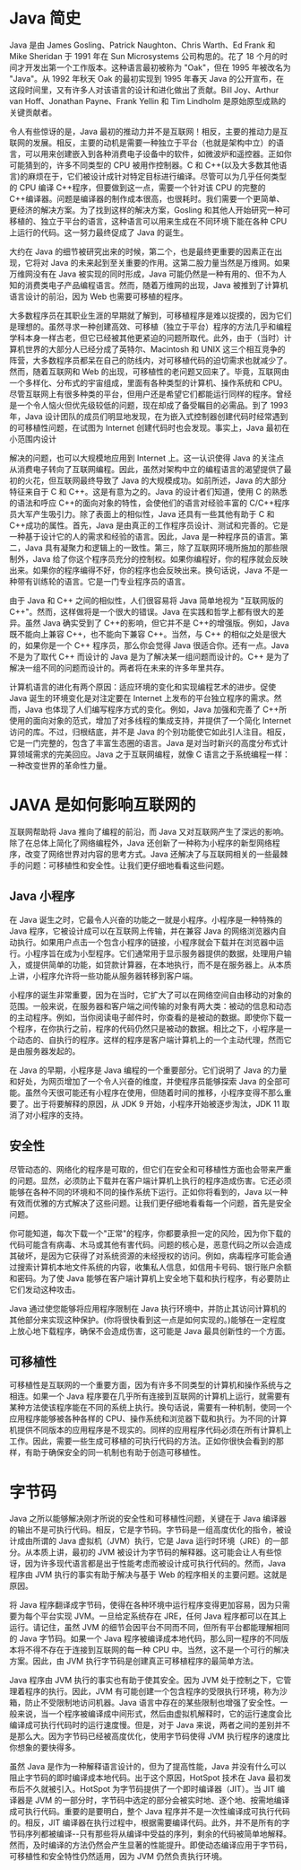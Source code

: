 # Java 简史

Java 是由 James Gosling、Patrick Naughton、Chris Warth、Ed Frank 和 Mike Sheridan 于 1991 年在 Sun Microsystems 公司构思的。花了 18 个月的时间才开发出第一个工作版本。这种语言最初被称为 "Oak"，但在 1995 年被改名为 "Java"。从 1992 年秋天 Oak 的最初实现到 1995 年春天 Java 的公开宣布，在这段时间里，又有许多人对该语言的设计和进化做出了贡献。Bill Joy、Arthur van Hoff、Jonathan Payne、Frank Yellin 和 Tim Lindholm 是原始原型成熟的关键贡献者。

令人有些惊讶的是，Java 最初的推动力并不是互联网！相反，主要的推动力是互联网的发展。相反，主要的动机是需要一种独立于平台（也就是架构中立）的语言，可以用来创建嵌入到各种消费电子设备中的软件，如微波炉和遥控器。正如你可能猜到的，许多不同类型的 CPU 被用作控制器。C 和 C++(以及大多数其他语言)的麻烦在于，它们被设计成针对特定目标进行编译。尽管可以为几乎任何类型的 CPU 编译 C++程序，但要做到这一点，需要一个针对该 CPU 的完整的 C++编译器。问题是编译器的制作成本很高，也很耗时。我们需要一个更简单、更经济的解决方案。为了找到这样的解决方案，Gosling 和其他人开始研究一种可移植的、独立于平台的语言，这种语言可以用来生成在不同环境下能在各种 CPU 上运行的代码。这一努力最终促成了 Java 的诞生。

大约在 Java 的细节被研究出来的时候，第二个，也是最终更重要的因素正在出现，它将对 Java 的未来起到至关重要的作用。这第二股力量当然是万维网。如果万维网没有在 Java 被实现的同时形成，Java 可能仍然是一种有用的、但不为人知的消费类电子产品编程语言。然而，随着万维网的出现，Java 被推到了计算机语言设计的前沿，因为 Web 也需要可移植的程序。

大多数程序员在其职业生涯的早期就了解到，可移植程序是难以捉摸的，因为它们是理想的。虽然寻求一种创建高效、可移植（独立于平台）程序的方法几乎和编程学科本身一样古老，但它已经被其他更紧迫的问题所取代。此外，由于（当时）计算机世界的大部分人已经分成了英特尔、Macintosh 和 UNIX 这三个相互竞争的阵营，大多数程序员都呆在自己的防线内，对可移植代码的迫切需求也就减少了。然而，随着互联网和 Web 的出现，可移植性的老问题又回来了。毕竟，互联网由一个多样化、分布式的宇宙组成，里面有各种类型的计算机、操作系统和 CPU。尽管互联网上有很多种类的平台，但用户还是希望它们都能运行同样的程序。曾经是一个令人恼火但优先级较低的问题，现在却成了备受瞩目的必需品。到了 1993 年，Java 设计团队的成员们明显地发现，在为嵌入式控制器创建代码时经常遇到的可移植性问题，在试图为 Internet 创建代码时也会发现。事实上，Java 最初在小范围内设计

解决的问题，也可以大规模地应用到 Internet 上。这一认识使得 Java 的关注点从消费电子转向了互联网编程。因此，虽然对架构中立的编程语言的渴望提供了最初的火花，但互联网最终导致了 Java 的大规模成功。如前所述，Java 的大部分特征来自于 C 和 C++。这是有意为之的。Java 的设计者们知道，使用 C 的熟悉的语法和呼应 C++的面向对象的特性，会使他们的语言对经验丰富的 C/C++程序员大军产生吸引力。除了表面上的相似性，Java 还具有一些其他有助于 C 和 C++成功的属性。首先，Java 是由真正的工作程序员设计、测试和完善的。它是一种基于设计它的人的需求和经验的语言。因此，Java 是一种程序员的语言。第二，Java 具有凝聚力和逻辑上的一致性。第三，除了互联网环境所施加的那些限制外，Java 给了你这个程序员充分的控制权。如果你编程好，你的程序就会反映出来。如果你的程序编得不好，你的程序也会反映出来。换句话说，Java 不是一种带有训练轮的语言。它是一门专业程序员的语言。

由于 Java 和 C++ 之间的相似性，人们很容易将 Java 简单地视为 "互联网版的 C++"。然而，这样做将是一个很大的错误。Java 在实践和哲学上都有很大的差异。虽然 Java 确实受到了 C++的影响，但它并不是 C++的增强版。例如，Java 既不能向上兼容 C++，也不能向下兼容 C++。当然，与 C++ 的相似之处是很大的，如果你是一个 C++ 程序员，那么你会觉得 Java 很适合你。还有一点。Java 不是为了取代 C++ 而设计的 Java 是为了解决某一组问题而设计的。C++ 是为了解决一组不同的问题而设计的。两者将在未来的许多年里共存。

计算机语言的进化有两个原因：适应环境的变化和实现编程艺术的进步。促使 Java 诞生的环境变化是对注定要在 Internet 上发布的平台独立程序的需求。然而，Java 也体现了人们编写程序方式的变化。例如，Java 加强和完善了 C++所使用的面向对象的范式，增加了对多线程的集成支持，并提供了一个简化 Internet 访问的库。不过，归根结底，并不是 Java 的个别功能使它如此引人注目。相反，它是一门完整的，包含了丰富生态圈的语言。Java 是对当时新兴的高度分布式计算领域需求的完美回应。Java 之于互联网编程，就像 C 语言之于系统编程一样：一种改变世界的革命性力量。

# JAVA 是如何影响互联网的

互联网帮助将 Java 推向了编程的前沿，而 Java 又对互联网产生了深远的影响。除了在总体上简化了网络编程外，Java 还创新了一种称为小程序的新型网络程序，改变了网络世界对内容的思考方式。Java 还解决了与互联网相关的一些最棘手的问题：可移植性和安全性。让我们更仔细地看看这些问题。

## Java 小程序

在 Java 诞生之时，它最令人兴奋的功能之一就是小程序。小程序是一种特殊的 Java 程序，它被设计成可以在互联网上传输，并在兼容 Java 的网络浏览器内自动执行。如果用户点击一个包含小程序的链接，小程序就会下载并在浏览器中运行。小程序旨在成为小型程序。它们通常用于显示服务器提供的数据，处理用户输入，或提供简单的功能，如贷款计算器，在本地执行，而不是在服务器上。从本质上讲，小程序允许将一些功能从服务器转移到客户端。

小程序的诞生非常重要，因为在当时，它扩大了可以在网络空间自由移动的对象的范围。一般来说，在服务器和客户端之间传输的对象有两大类：被动的信息和动态的主动程序。例如，当你阅读电子邮件时，你查看的是被动的数据。即使你下载一个程序，在你执行之前，程序的代码仍然只是被动的数据。相比之下，小程序是一个动态的、自执行的程序。这样的程序是客户端计算机上的一个主动代理，然而它是由服务器发起的。

在 Java 的早期，小程序是 Java 编程的一个重要部分。它们说明了 Java 的力量和好处，为网页增加了一个令人兴奋的维度，并使程序员能够探索 Java 的全部可能。虽然今天很可能还有小程序在使用，但随着时间的推移，小程序变得不那么重要了。出于将要解释的原因，从 JDK 9 开始，小程序开始被逐步淘汰，JDK 11 取消了对小程序的支持。

## 安全性

尽管动态的、网络化的程序是可取的，但它们在安全和可移植性方面也会带来严重的问题。显然，必须防止下载并在客户端计算机上执行的程序造成伤害。它还必须能够在各种不同的环境和不同的操作系统下运行。正如你将看到的，Java 以一种有效而优雅的方式解决了这些问题。让我们更仔细地看看每一个问题，首先是安全问题。

你可能知道，每次下载一个"正常"的程序，你都要承担一定的风险，因为你下载的代码可能含有病毒、木马或其他有害代码。问题的核心是，恶意代码之所以会造成其破坏，是因为它获得了对系统资源的未经授权的访问。例如，病毒程序可能会通过搜索计算机本地文件系统的内容，收集私人信息，如信用卡号码、银行账户余额和密码。为了使 Java 能够在客户端计算机上安全地下载和执行程序，有必要防止它们发动这种攻击。

Java 通过使您能够将应用程序限制在 Java 执行环境中，并防止其访问计算机的其他部分来实现这种保护。(你将很快看到这一点是如何实现的。)能够在一定程度上放心地下载程序，确保不会造成伤害，这可能是 Java 最具创新性的一个方面。

## 可移植性

可移植性是互联网的一个重要方面，因为有许多不同类型的计算机和操作系统与之相连。如果一个 Java 程序要在几乎所有连接到互联网的计算机上运行，就需要有某种方法使该程序能在不同的系统上执行。换句话说，需要有一种机制，使同一个应用程序能够被各种各样的 CPU、操作系统和浏览器下载和执行。为不同的计算机提供不同版本的应用程序是不现实的。同样的应用程序代码必须在所有计算机上工作。因此，需要一些生成可移植的可执行代码的方法。正如你很快会看到的那样，有助于确保安全的同一机制也有助于创造可移植性。

# 字节码

Java 之所以能够解决刚才所说的安全性和可移植性问题，关键在于 Java 编译器的输出不是可执行代码。相反，它是字节码。字节码是一组高度优化的指令，被设计成由所谓的 Java 虚拟机（JVM）执行，它是 Java 运行时环境（JRE）的一部分。从本质上讲，最初的 JVM 被设计为字节码的解释器。这可能会让人有些惊讶，因为许多现代语言都是出于性能考虑而被设计成可执行代码的。然而，Java 程序由 JVM 执行的事实有助于解决与基于 Web 的程序相关的主要问题。这就是原因。

将 Java 程序翻译成字节码，使得在各种环境中运行程序变得更加容易，因为只需要为每个平台实现 JVM。一旦给定系统存在 JRE，任何 Java 程序都可以在其上运行。请记住，虽然 JVM 的细节会因平台不同而不同，但所有平台都能理解相同的 Java 字节码。如果一个 Java 程序被编译成本地代码，那么同一程序的不同版本将不得不存在于连接到互联网的每一种 CPU 中。当然，这不是一个可行的解决方案。因此，由 JVM 执行字节码是创建真正可移植程序的最简单方法。

Java 程序由 JVM 执行的事实也有助于使其安全。因为 JVM 处于控制之下，它管理着程序的执行。因此，JVM 有可能创建一个包含程序的受限执行环境，称为沙箱，防止不受限制地访问机器。Java 语言中存在的某些限制也增强了安全性。一般来说，当一个程序被编译成中间形式，然后由虚拟机解释时，它的运行速度会比编译成可执行代码时的运行速度慢。但是，对于 Java 来说，两者之间的差别并不是那么大。因为字节码已经被高度优化，使用字节码使得 JVM 执行程序的速度比你想象的要快得多。

虽然 Java 是作为一种解释语言设计的，但为了提高性能，Java 并没有什么可以阻止字节码的即时编译成本地代码。出于这个原因，HotSpot 技术在 Java 最初发布后不久就被引入。HotSpot 为字节码提供了一个即时编译器（JIT）。当 JIT 编译器是 JVM 的一部分时，字节码中选定的部分会被实时地、逐个地、按需地编译成可执行代码。重要的是要明白，整个 Java 程序并不是一次性编译成可执行代码的。相反，JIT 编译器在执行过程中，根据需要编译代码。此外，并不是所有的字节码序列都被编译--只有那些将从编译中受益的序列，剩余的代码被简单地解释。然而，及时编译的方法仍然会产生显著的性能提升。即使动态编译应用于字节码，可移植性和安全特性仍然适用，因为 JVM 仍然负责执行环境。
